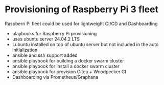 Provisioning of Raspberry Pi 3 fleet
====================================

Raspberri Pi fleet could be used for lightweight CI/CD and Dashboarding

- playbooks for Raspberry Pi provisioning
- uses ubuntu server 24.04.2 LTS
- Lubuntu installed on top of ubuntu server but not included in the auto initialization
- ansible and ssh support added
- ansible playbook for building a docker swarm cluster
- ansible playbook for install a docker swarm cluster
- ansible playbook for provision Gitea + Woodpecker CI
- Dashboarding via Prometheus/Graphana